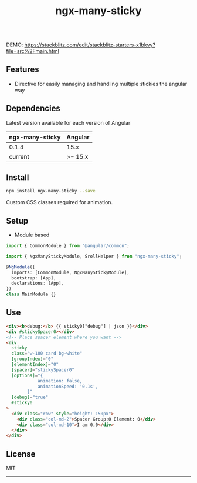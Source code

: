 <div align="center">  
  <h1>ngx-many-sticky</h1>
  <br>
  <br>
</div>

DEMO: https://stackblitz.com/edit/stackblitz-starters-x1bkvy?file=src%2Fmain.html

## Features

- Directive for easily managing and handling multiple stickies the angular way

## Dependencies

Latest version available for each version of Angular

| ngx-many-sticky | Angular |
| --------------- | ------- |
| 0.1.4           | 15.x    |
| current         | >= 15.x |

## Install

```bash
npm install ngx-many-sticky --save
```

Custom CSS classes required for animation.

## Setup

- Module based

```typescript
import { CommonModule } from "@angular/common";

import { NgxManyStickyModule, SrollHelper } from "ngx-many-sticky";

@NgModule({
  imports: [CommonModule, NgxManyStickyModule],
  bootstrap: [App],
  declarations: [App],
})
class MainModule {}
```

## Use

```html
<div><b>debug:</b> {{ sticky0["debug"] | json }}</div>
<div #stickySpacer0></div>
<!-- Place spacer element where you want -->
<div
  sticky
  class="w-100 card bg-white"
  [groupIndex]="0"
  [elementIndex]="0"
  [spacer]="stickySpacer0"
  [options]="{
            animation: false,
            animationSpeed: '0.1s',
        }"
  [debug]="true"
  #sticky0
>
  <div class="row" style="height: 150px">
    <div class="col-md-2">Spacer Group:0 Element: 0</div>
    <div class="col-md-10">I am 0,0</div>
  </div>
</div>
```

## License

MIT

---

